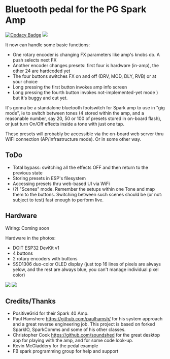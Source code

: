 # Bluetooth pedal for the PG Spark Amp 

[![Codacy Badge](https://api.codacy.com/project/badge/Grade/ad00801aa7b04839934f103c968ede85)](https://app.codacy.com/gh/copych/BT_Spark_pedal?utm_source=github.com&utm_medium=referral&utm_content=copych/BT_Spark_pedal&utm_campaign=Badge_Grade_Settings)
[![](https://www.travis-ci.com/copych/BT_Spark_pedal.svg?branch=master)](https://www.travis-ci.com/github/copych/BT_Spark_pedal)

It now can handle some basic functions:
* One rotary encoder is changing FX parameters like amp's knobs do. A push selects next FX
* Another encoder changes presets: first four is hardware (in-amp), the other 24 are hardcoded yet
* The four buttons switches FX on and off (DRV, MOD, DLY, RVB) or at your choice
* Long pressing the first button invokes amp info screen
* Long pressing the fourth button invokes not-implemented-yet mode ) 
but it's buggy and cut yet.

It's gonna be a standalone bluetooth footswitch for Spark amp to use in "gig mode", ie to switch between tones (4 stored within the amp, and a reasonable number, say 20, 50 or 100 of presets stored in on-board flash), or just turn On/Off effects inside a tone with just one tap.

These presets will probably be accessible via the on-board web server thru WiFi connection (AP/Infrastructure mode). Or in some other way.

## ToDo

* Total bypass: switching all the effects OFF and then return to the previous state
* Storing presets in ESP's filesystem
* Accessing presets thru web-based UI via WiFi
* (?) "Scenes" mode. Remember the setups within one Tone and map them to the buttons. Switching between such scenes should be (or not: subject to test) fast enough to perform live.

## Hardware

Wiring: Coming soon

Hardware in the photos:
* DOIT ESP32 DevKit v1
* 4 buttons
* 2 rotary encoders with buttons
* SSD1306 duo-color OLED display (just top 16 lines of pixels are always yelow, and the rest are always blue, you can't manage individual pixel color)

![](/images/2021-05-09%2018-23-49.JPG)
![](/images/2021-05-09%2018-24-17.JPG)

## Credits/Thanks
* PositiveGrid for their Spark 40 Amp.
* Paul Hamshere https://github.com/paulhamsh/ for his system approach and a great reverse engineering job. This project is based on forked SparkIO, SparkComms and some of his other classes.
* Christopher Cook https://github.com/soundshed for the great desktop app for playing with the amp, and for some code look-up.
* Kevin McGladdery for the pedal example
* FB spark programming group for help and support
